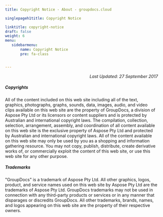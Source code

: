 ```yaml
---
title: Copyright Notice - About - groupdocs.cloud

singlepageh1title: Copyright Notice

linktitle: copyright-notice
draft: false
weight: 6
menu:
   sidebarmenu: 
       name: Copyright Notice
       pre: fa-class


---
```


<div class="box1">
<p style="text-align: right;"><em>Last Updated: 27 September 2017</em></p>

##### Copyrights

All of the content included on this web site including all of the text, graphics, photographs, graphs, sounds, data, images, audio, and video clips available on this web site are the property of GroupDocs, a division of Aspose Pty Ltd or its licensors or content suppliers and is protected by Australian and international copyright laws. The compilation, collection, selection, arrangement, assembly, and coordination of all content available on this web site is the exclusive property of Aspose Pty Ltd and protected by Australian and international copyright laws. All of the content available on this web site may only be used by you as a shopping and information gathering resource. You may not copy, publish, distribute, create derivative works of, or commercially exploit the content of this web site, or use this web site for any other purpose.

 </div><div class="box1">
 
 ##### Trademarks

"GroupDocs" is a trademark of Aspose Pty Ltd. All other graphics, logos, product, and service names used on this web site by Aspose Pty Ltd are the trademarks of Aspose Pty Ltd. GroupDocs trademarks may not be used in connection with any third-party products or services or in any manner that disparages or discredits GroupDocs. All other trademarks, brands, names, and logos appearing on this web site are the property of their respective owners.

</div>